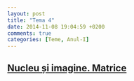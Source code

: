```yaml
---
layout: post
title: "Tema 4"
date: 2014-11-08 19:04:59 +0200
comments: true
categories: [Teme, Anul-I]
---
```


[Nucleu și imagine. Matrice](/geometrie-i/probleme4.html)
----------------------------------------------------------
